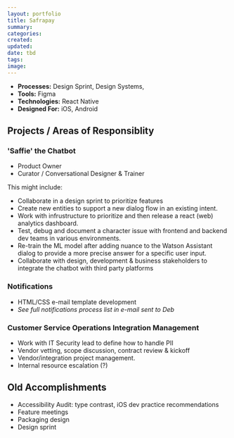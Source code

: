 ```yaml
---
layout: portfolio
title: Safrapay
summary:
categories:
created:
updated:
date: tbd
tags:
image:
---
```


- **Processes:** Design Sprint, Design Systems,
- **Tools:** Figma
- **Technologies:** React Native
- **Designed For:** iOS, Android

## Projects / Areas of Responsiblity

### 'Saffie' the Chatbot

- Product Owner
- Curator / Conversational Designer & Trainer

This might include:

- Collaborate in a design sprint to prioritize features
- Create new entities to support a new dialog flow in an existing intent.
- Work with infrustructure to prioritize and then release a react (web) analytics dashboard.
- Test, debug and document a character issue with frontend and backend dev teams in various environments.
- Re-train the ML model after adding nuance to the Watson Assistant dialog to provide a more precise answer for a specific user input.
- Collaborate with design, development & business stakeholders to integrate the chatbot with third party platforms

### Notifications

- HTML/CSS e-mail template development
- *See full notifications process list in e-mail sent to Deb*

### Customer Service Operations Integration Management

- Work with IT Security lead to define how to handle PII
- Vendor vetting, scope discussion, contract review & kickoff
- Vendor/integration project management.
- Internal resource escalation (?)

## Old Accomplishments

- Accessibility Audit: type contrast, iOS dev practice recommendations
- Feature meetings
- Packaging design
- Design sprint

